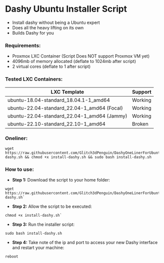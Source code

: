 # Dashy Ubuntu Installer Script

- Install dashy without being a Ubuntu expert
- Does all the heavy lifting on its own
- Builds Dashy for you

### Requirements:
- Proxmox LXC Container (Script Does NOT support Proxmox VM yet)
- 4096mb of memory allocated (deflate to 1024mb after script)
- 2 virtual cores (deflate to 1 after script) 

### Tested LXC Containers:

|                   LXC Template              |    Support   |
| ------------------------------------------- | ------------ |
| ubuntu-18.04-standard_18.04.1-1_amd64       | Working      |
| ubuntu-22.04-standard_22.04-1_amd64 (Focal) | Working      |
| ubuntu-22.04-standard_22.04-1_amd64 (Jammy) | Working      |
| ubuntu-22.10-standard_22.10-1_amd64         | Broken       |

### Oneliner:

```
wget https://raw.githubusercontent.com/Glitch3dPenguin/DashyOneLinerForUbuntu/main/install-dashy.sh && chmod +x install-dashy.sh && sudo bash install-dashy.sh
```

### How to use:
- **Step 1:**
Download the script to your home folder:

```
wget https://raw.githubusercontent.com/Glitch3dPenguin/DashyOneLinerForUbuntu/main/install-dashy.sh`
```

- **Step 2:**
Allow the script to be executed:

```
chmod +x install-dashy.sh`
```

- **Step 3:**
Run the installer script:

```
sudo bash install-dashy.sh
```

- **Step 4:**
Take note of the ip and port to access your new Dashy interface and restart your machine:

```
reboot
```
